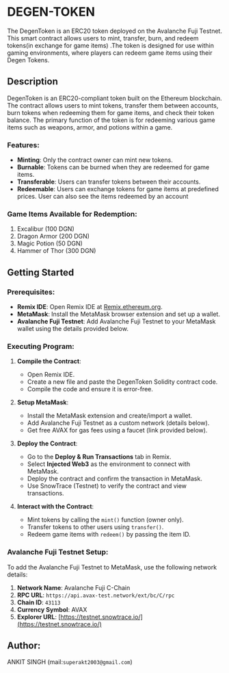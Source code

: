 # DEGEN-TOKEN
The DegenToken is an ERC20 token deployed on the Avalanche Fuji Testnet. This smart contract allows users to mint, transfer, burn, and redeem tokens(in exchange for game items) .The token is designed for use within gaming environments, where players can redeem game items using their Degen Tokens.

## Description
DegenToken is an ERC20-compliant token built on the Ethereum blockchain. The contract allows users to mint tokens, transfer them between accounts, burn tokens when redeeming them for game items, and check their token balance. The primary function of the token is for redeeming various game items such as weapons, armor, and potions within a game.

### **Features:**
- **Minting**: Only the contract owner can mint new tokens.
- **Burnable**: Tokens can be burned when they are redeemed for game items.
- **Transferable**: Users can transfer tokens between their accounts.
- **Redeemable**: Users can exchange tokens for game items at predefined prices. User can also see the items redeemed by an account

### **Game Items Available for Redemption:**
1. Excalibur (100 DGN)
2. Dragon Armor (200 DGN)
3. Magic Potion (50 DGN)
4. Hammer of Thor (300 DGN)

## Getting Started

### Prerequisites:
- **Remix IDE**: Open Remix IDE at [Remix.ethereum.org](https://remix.ethereum.org).
- **MetaMask**: Install the MetaMask browser extension and set up a wallet.
- **Avalanche Fuji Testnet**: Add Avalanche Fuji Testnet to your MetaMask wallet using the details provided below.

### Executing Program:
1. **Compile the Contract**:
   - Open Remix IDE.
   - Create a new file and paste the DegenToken Solidity contract code.
   - Compile the code and ensure it is error-free.

2. **Setup MetaMask**:
   - Install the MetaMask extension and create/import a wallet.
   - Add Avalanche Fuji Testnet as a custom network (details below).
   - Get free AVAX for gas fees using a faucet (link provided below).

3. **Deploy the Contract**:
   - Go to the **Deploy & Run Transactions** tab in Remix.
   - Select **Injected Web3** as the environment to connect with MetaMask.
   - Deploy the contract and confirm the transaction in MetaMask.
   - Use SnowTrace (Testnet) to verify the contract and view transactions.

4. **Interact with the Contract**:
   - Mint tokens by calling the `mint()` function (owner only).
   - Transfer tokens to other users using `transfer()`.
   - Redeem game items with `redeem()` by passing the item ID.

### Avalanche Fuji Testnet Setup:
To add the Avalanche Fuji Testnet to MetaMask, use the following network details:
1. **Network Name**: Avalanche Fuji C-Chain
2. **RPC URL**: `https://api.avax-test.network/ext/bc/C/rpc`
3. **Chain ID**: `43113`
4. **Currency Symbol**: AVAX
5. **Explorer URL**: [https://testnet.snowtrace.io/](https://testnet.snowtrace.io/)

## Author:
ANKIT SINGH
(mail:`superakt2003@gmail.com`)


